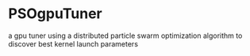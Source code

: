 # PSOgpuTuner

a gpu tuner using a distributed particle swarm optimization algorithm to discover best kernel launch parameters
